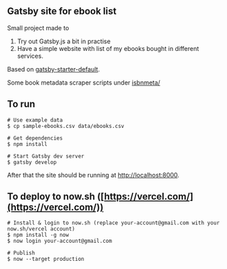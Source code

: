 ## Gatsby site for ebook list

Small project made to

1. Try out Gatsby.js a bit in practise
2. Have a simple website with list of my ebooks bought in different services.

Based on [gatsby-starter-default](https://github.com/gatsbyjs/gatsby-starter-default).

Some book metadata scraper scripts under [isbnmeta/](isbnmeta/)

## To run

```shell
# Use example data
$ cp sample-ebooks.csv data/ebooks.csv

# Get dependencies
$ npm install

# Start Gatsby dev server
$ gatsby develop
```

After that the site should be running at [http://localhost:8000]([http://localhost:8000]).

## To deploy to now.sh ([https://vercel.com/](https://vercel.com/))

```shell
# Install & login to now.sh (replace your-account@gmail.com with your now.sh/vercel account)
$ npm install -g now
$ now login your-account@gmail.com

# Publish
$ now --target production
```